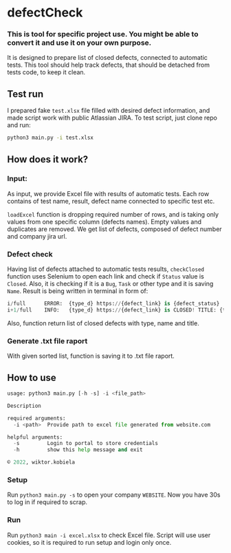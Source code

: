 # defectCheck

### This is tool for specific project use. You might be able to convert it and use it on your own purpose.

It is designed to prepare list of closed defects, connected to automatic tests. This tool 
should help track defects, that should be detached from tests code, to keep it clean.

## Test run 
I prepared fake `test.xlsx` file filled with desired defect information, and made script work with public Atlassian JIRA. To test script,
just clone repo and run:
```bash 
python3 main.py -i test.xlsx
```

## How does it work?
### Input:
As input, we provide Excel file with results of automatic tests. Each row contains 
of test name, result, defect name connected to specific test etc. 

`loadExcel` function is dropping required number of rows, and is taking only values from 
one specific column (defects names). Empty values and duplicates are removed. We get list of defects, 
composed of defect number and company jira url. 

### Defect check 
Having list of defects attached to automatic tests results, `checkClosed` function uses
Selenium to open each link and check if `Status` value is `Closed`. Also, it is checking if 
it is a `Bug`, `Task` or other type and it is saving `Name`. Result is being written
in terminal in form of:
```python
i/full      ERROR:  {type_d} https://{defect_link} is {defect_status}
i+1/full    INFO:   {type_d} https://{defect_link} is CLOSED! TITLE: {title} 
```
Also, function return list of closed defects with type, name and title.

### Generate .txt file raport
With given sorted list, function is saving it to .txt file raport. 

## How to use 
```python
usage: python3 main.py [-h -s] -i <file_path>

Description

required arguments:
  -i <path>  Provide path to excel file generated from website.com

helpful arguments:
  -s         Login to portal to store credentials
  -h         show this help message and exit

© 2022, wiktor.kobiela
```

### Setup 
Run `python3 main.py -s` to open your company `WEBSITE`. Now you have 30s to log in if required to scrap.

### Run 
Run `python3 main -i excel.xlsx` to check Excel file. Script will use user cookies, so it is 
required to run setup and login only once.